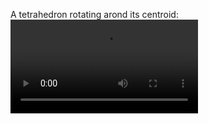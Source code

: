 A tetrahedron rotating arond its centroid:
<video controls src="kazam_ct8n28ki.mp4" title="Title"></video>
